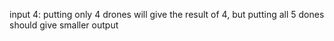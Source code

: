 input 4: putting only 4 drones will give the result of 4, but putting all 5 dones
    should give smaller output
